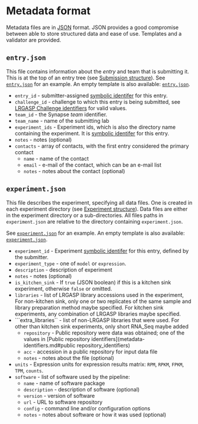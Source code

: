 # Metadata format

Metadata files are in [JSON](https://www.json.org/json-en.html) format.  JSON
provides a good compromise between able to store structured data and ease of
use.  Templates and a validator are provided.

## ``entry.json``

This file contains information about the *entry* and team that is submitting
it.  This is at the top of an entry tree (see [Submission structure](submission.md)).
See [``entry.json``](../examples/darwin_lab/iso_detect_ref_ont_drna/entry.json) for an example.  An empty
template is also available: [``entry.json``](../templates/entry.json).

* ``entry_id`` - submitter-assigned [symbolic identifer](metadata-identifiers.md#symbolic-identifiers) for this entry.
* ``challenge_id`` - challenge to which this entry is being submitted, see [LRGASP Challenge identifiers](metadata-identifiers.md#LRGASP_Challenge_identifiers) for valid values.
* ``team_id`` - the Synapse *team* identifier.
* ``team_name`` - name of the submitting lab
* ``experiment_ids`` - Experiment ids, which is also the directory name containing the
  experiment.  It is [symbolic identifer](metadata-identifiers.md#symbolic-identifiers) for this entry.
* ``notes`` - notes (optional)
* ``contacts`` - array of contacts, with the first entry considered the primary contact
  * ``name`` - name of the contact
  * ``email`` - e-mail of the contact, which can be an e-mail list
  * ``notes`` - notes about the contact (optional)

## ``experiment.json``

This file describes the experiment, specifying all data files.  One is created
in each experiment directory (see [Experiment structure](submission.md#experiment-structure)).
Data files are either in the experiment directory or a sub-directories.  All files paths in
``experiment.json`` are relative to the directory containing ``experiment.json``.

See [``experiment.json``](../examples/darwin_lab/iso_detect_ref_ont_drna/drnaA/experiment.json) for an example.
An empty template is also available: [``experiment.json``](../templates/experiment.json).

* ``experiment_id`` -  Experiment [symbolic identifer](metadata-identifiers.md#symbolic-identifiers) for this entry, defined by the submitter.
* ``experiment_type`` - one of ``model`` or ``expression``.
* ``description`` - description of experiment
* ``notes`` - notes (optional)
* ``is_kitchen_sink`` - If ``true`` (JSON boolean) if this is a kitchen sink experiment, otherwise ``false`` or omitted.
* ``libraries`` - list of LRGASP library accessions used in the experiment,  For non-kitchen sink, only one or two replicates of the same sample and library preparation method maybe specified.  For kitchen sink experiments, any combination of LRGASP libraries maybe specified.
* ```extra_libraries`` - list of non-LRGASP libraries that were used.  For other than kitchen sink experiments, only short RNA_Seq 
  maybe added
  * ``repository`` - Public repository were data was obtained; one of the values in
    [Public repository identifiers](metadata-identifiers.md#public repository_identifiers)
  * ``acc`` - accession in a public repository for input data file
  * ``notes`` - notes about the file (optional)
* ``units`` - Expression units for expression results matrix: ``RPM``, ``RPKM``, ``FPKM``, ``TPM``, ``counts``.
* ``software`` - list of software used by the pipeline:
  * ``name`` - name of software package
  * ``description`` - description of software (optional)
  * ``version`` - version of software
  * ``url`` - URL to software repository
  * ``config`` - command line and/or configuration options
  * ``notes`` - notes about software or how it was used (optional)

